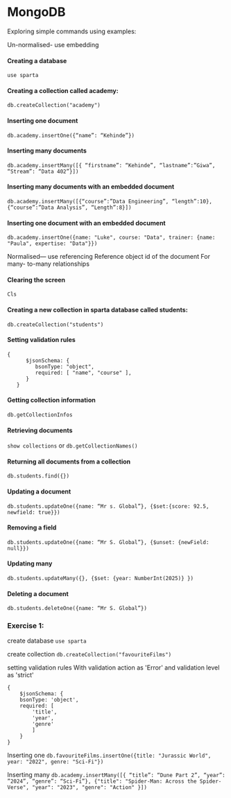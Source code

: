 # MongoDB

Exploring simple commands using examples:

Un-normalised- use embedding

#### Creating a database
`use sparta`

#### Creating a collection called academy:
`db.createCollection("academy")`

#### Inserting one document
`db.academy.insertOne({“name”: “Kehinde”})`

#### Inserting many documents
`db.academy.insertMany([{ “firstname”: “Kehinde”, “lastname”:”Giwa”, “Stream”: “Data 402”}])`

#### Inserting many documents with an embedded document
`db.academy.insertMany([{“course”:”Data Engineering”, “length”:10}, {“course”:”Data Analysis”, “Length”:8}])`

#### Inserting one document with an embedded document
`db.academy.insertOne({name: "Luke", course: "Data", trainer: {name: "Paula", expertise: "Data"}})`


Normalised— use referencing
Reference object id of the document
For many- to-many relationships

#### Clearing the screen
`Cls` 

#### Creating a new collection in sparta database called students:
`db.createCollection("students")`

#### Setting validation rules
```
{
      $jsonSchema: {
         bsonType: "object",
         required: [ "name", "course" ],
      }
   }
```

#### Getting collection information
`db.getCollectionInfos`

#### Retrieving documents
`show collections`
or
`db.getCollectionNames()`

#### Returning all documents from a collection
`db.students.find({})`

#### Updating a document
`db.students.updateOne({name: “Mr s. Global”}, {$set:{score: 92.5, newfield: true}})`

#### Removing a field
`db.students.updateOne({name: “Mr S. Global”}, {$unset: {newField: null}})`

#### Updating many
`db.students.updateMany({}, {$set: {year: NumberInt(2025)} })`

#### Deleting a document
`db.students.deleteOne({name: “Mr S. Global”})`



### Exercise 1:
create database
`use sparta`

create collection
`db.createCollection("favouriteFilms")`

setting validation rules
With validation action as 'Error' and validation level as 'strict'

```
{
    $jsonSchema: {
    bsonType: 'object',
    required: [
        'title',
        'year',
        'genre'
        ]
    }
}
```

Inserting one
`db.favouriteFilms.insertOne({title: "Jurassic World", year: "2022", genre: "Sci-Fi"})`

Inserting many
`db.academy.insertMany([{ “title”: “Dune Part 2”, “year”: ”2024”, “genre”: “Sci-Fi”}, {"title": "Spider-Man: Across the Spider-Verse", "year": "2023", "genre": "Action" }])`